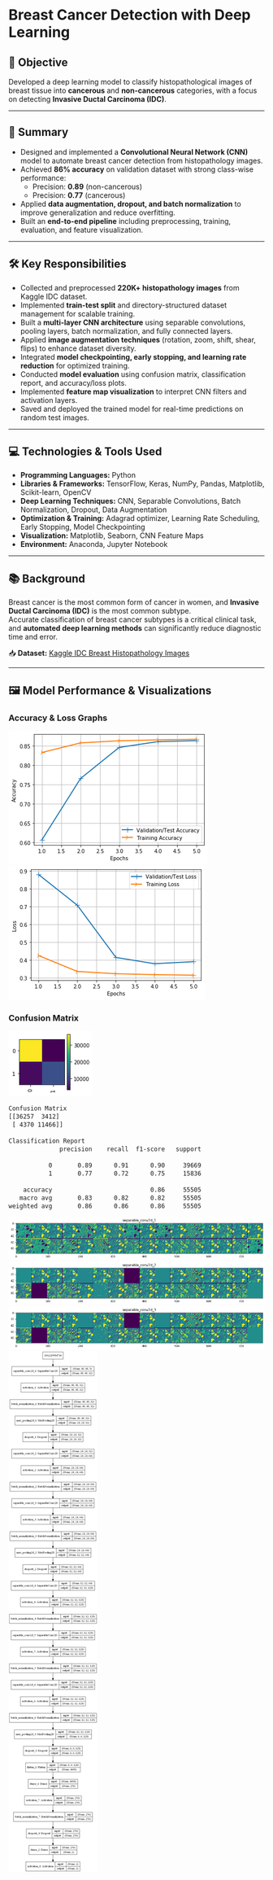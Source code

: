 # Breast Cancer Detection with Deep Learning

## 📌 Objective
Developed a deep learning model to classify histopathological images of breast tissue into **cancerous** and **non-cancerous** categories, with a focus on detecting **Invasive Ductal Carcinoma (IDC)**.

---

## 📄 Summary
- Designed and implemented a **Convolutional Neural Network (CNN)** model to automate breast cancer detection from histopathology images.
- Achieved **86% accuracy** on validation dataset with strong class-wise performance:  
  - Precision: **0.89** (non-cancerous)  
  - Precision: **0.77** (cancerous)  
- Applied **data augmentation, dropout, and batch normalization** to improve generalization and reduce overfitting.
- Built an **end-to-end pipeline** including preprocessing, training, evaluation, and feature visualization.

---

## 🛠 Key Responsibilities
- Collected and preprocessed **220K+ histopathology images** from Kaggle IDC dataset.
- Implemented **train-test split** and directory-structured dataset management for scalable training.
- Built a **multi-layer CNN architecture** using separable convolutions, pooling layers, batch normalization, and fully connected layers.
- Applied **image augmentation techniques** (rotation, zoom, shift, shear, flips) to enhance dataset diversity.
- Integrated **model checkpointing, early stopping, and learning rate reduction** for optimized training.
- Conducted **model evaluation** using confusion matrix, classification report, and accuracy/loss plots.
- Implemented **feature map visualization** to interpret CNN filters and activation layers.
- Saved and deployed the trained model for real-time predictions on random test images.

---

## 💻 Technologies & Tools Used
- **Programming Languages:** Python  
- **Libraries & Frameworks:** TensorFlow, Keras, NumPy, Pandas, Matplotlib, Scikit-learn, OpenCV  
- **Deep Learning Techniques:** CNN, Separable Convolutions, Batch Normalization, Dropout, Data Augmentation  
- **Optimization & Training:** Adagrad optimizer, Learning Rate Scheduling, Early Stopping, Model Checkpointing  
- **Visualization:** Matplotlib, Seaborn, CNN Feature Maps  
- **Environment:** Anaconda, Jupyter Notebook  

---

## 📚 Background
Breast cancer is the most common form of cancer in women, and **Invasive Ductal Carcinoma (IDC)** is the most common subtype.  
Accurate classification of breast cancer subtypes is a critical clinical task, and **automated deep learning methods** can significantly reduce diagnostic time and error.

📥 **Dataset:** [Kaggle IDC Breast Histopathology Images](https://www.kaggle.com/paultimothymooney/breast-histopathology-images/version/1)

---

## 🖼 Model Performance & Visualizations

### Accuracy & Loss Graphs
![](accu_graph.png)  
![](loss_graph.png)  

### Confusion Matrix
![](cm.png)  

```text
Confusion Matrix
[[36257  3412]
 [ 4370 11466]]

Classification Report
              precision    recall  f1-score   support

           0       0.89      0.91      0.90     39669
           1       0.77      0.72      0.75     15836

    accuracy                           0.86     55505
   macro avg       0.83      0.82      0.82     55505
weighted avg       0.86      0.86      0.86     55505

```


![](conv2d_1_views.png)
![](conv2d_2_views.png)
![](conv2d_3_views.png)
![](cnn_architecture_karan.png)
